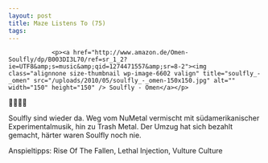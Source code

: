 ```yaml
---
layout: post
title: Maze Listens To (75)
tags:
---
```



                <p><a href="http://www.amazon.de/Omen-Soulfly/dp/B003DI3L70/ref=sr_1_2?ie=UTF8&amp;s=music&amp;qid=1274471557&amp;sr=8-2"><img class="alignnone size-thumbnail wp-image-6602 valign" title="soulfly_-_omen" src="/uploads/2010/05/soulfly_-_omen-150x150.jpg" alt="" width="150" height="150" /> Soulfly - Omen</a></p>
<p>🤘🤘🤘🤘</p>
<p>Soulfly sind wieder da. Weg vom NuMetal vermischt mit südamerikanischer Experimentalmusik, hin zu Trash Metal. Der Umzug hat sich bezahlt gemacht, härter waren Soulfly noch nie.</p>
<p>Anspieltipps: Rise Of The Fallen, Lethal Injection, Vulture Culture</p>
